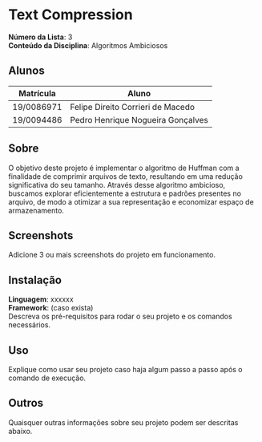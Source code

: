 

# Text Compression

**Número da Lista**: 3<br>
**Conteúdo da Disciplina**: Algoritmos Ambiciosos<br>

## Alunos
|Matrícula | Aluno |
| -- | -- |
| 19/0086971 | Felipe Direito Corrieri de Macedo |
| 19/0094486  |  Pedro Henrique Nogueira Gonçalves |

## Sobre 
O objetivo deste projeto é implementar o algoritmo de Huffman com a finalidade de comprimir arquivos de texto, resultando em uma redução significativa do seu tamanho. Através desse algoritmo ambicioso, buscamos explorar eficientemente a estrutura e padrões presentes no arquivo, de modo a otimizar a sua representação e economizar espaço de armazenamento.

## Screenshots
Adicione 3 ou mais screenshots do projeto em funcionamento.

## Instalação 
**Linguagem**: xxxxxx<br>
**Framework**: (caso exista)<br>
Descreva os pré-requisitos para rodar o seu projeto e os comandos necessários.

## Uso 
Explique como usar seu projeto caso haja algum passo a passo após o comando de execução.

## Outros 
Quaisquer outras informações sobre seu projeto podem ser descritas abaixo.



